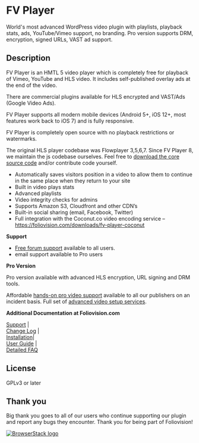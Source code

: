 # FV Player

World's most advanced WordPress video plugin with playlists, playback stats, ads, YouTube/Vimeo support, no branding. Pro version supports DRM, encryption, signed URLs, VAST ad support.

## Description

FV Player is an HMTL 5 video player which is completely free for playback of Vimeo, YouTube and HLS video. It includes self-published overlay ads at the end of the video.

There are commercial plugins available for HLS encrypted and VAST/Ads (Google Video Ads).

FV Player supports all modern mobile devices (Android 5+, iOS 12+, most features work back to iOS 7) and is fully responsive.

FV Player is completely open source with no playback restrictions or watermarks.

The original HLS player codebase was Flowplayer 3,5,6,7. Since FV Player 8, we maintain the js codebase ourselves. Feel free to [download the core source code](https://github.com/foliovision/freedom-video-player) and/or contribute code yourself.

* Automatically saves visitors position in a video to allow them to continue in the same place when they return to your site
* Built in video plays stats
* Advanced playlists
* Video integrity checks for admins
* Supports Amazon S3, Cloudfront and other CDN’s
* Built-in social sharing (email, Facebook, Twitter)
* Full integration with the Coconut.co video encoding service – https://foliovision.com/downloads/fv-player-coconut

**Support**

* [Free forum support](https://foliovision.com/support/fv-wordpress-flowplayer/) available to all users.
* email support available to Pro users

**Pro Version**

Pro version available with advanced HLS encryption, URL signing and DRM tools.

Affordable [hands-on pro video support](https://foliovision.com/pro-support) available to all our publishers on an incident basis. Full set of [advanced video setup services](https://foliovision.com/store#services).

**Additional Documentation at Foliovision.com**

[Support](https://foliovision.com/support/fv-wordpress-flowplayer/) |\
[Change Log](https://foliovision.com/player/changelog) |\
[Installation](https://foliovision.com/player/installation)|\
[User Guide](https://foliovision.com/player/user-guide) |\
[Detailed FAQ](https://foliovision.com/player/faq)

## License

GPLv3 or later

## Thank you

Big thank you goes to all of our users who continue supporting our plugin and report any bugs they encounter. Thank you for being part of Foliovision!

[![BrowserStack logo](https://cdn.foliovision.com/images/graphics/browserstack-logo-300x77.png "FV Player user BrowserStack to ensure maximum device compatibilty")](https://www.browserstack.com)
